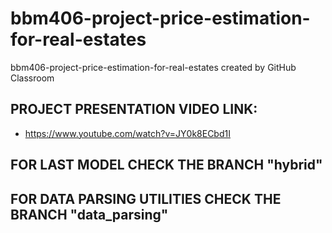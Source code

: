 # bbm406-project-price-estimation-for-real-estates
bbm406-project-price-estimation-for-real-estates created by GitHub Classroom

## PROJECT PRESENTATION VIDEO LINK:
 - https://www.youtube.com/watch?v=JY0k8ECbd1I
## FOR LAST MODEL CHECK THE BRANCH "hybrid"
## FOR DATA PARSING UTILITIES CHECK THE BRANCH "data_parsing"
